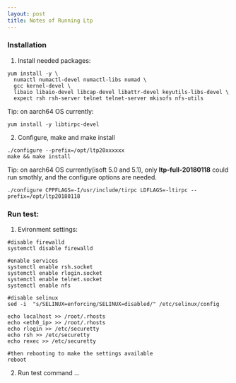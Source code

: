 ```yaml
---
layout: post
title: Notes of Running Ltp
---
```


### Installation
1. Install needed packages:
```
yum install -y \
  numactl numactl-devel numactl-libs numad \
  gcc kernel-devel \
  libaio libaio-devel libcap-devel libattr-devel keyutils-libs-devel \
  expect rsh rsh-server telnet telnet-server mkisofs nfs-utils
```
  Tip: on aarch64 OS currently:
```
yum install -y libtirpc-devel
```

2. Configure, make and make install
```
./configure --prefix=/opt/ltp20xxxxxx
make && make install
```

  Tip: on aarch64 OS currently(isoft 5.0 and 5.1), only **ltp-full-20180118** could run smothly, and the configure options are needed.
```
./configure CPPFLAGS=-I/usr/include/tirpc LDFLAGS=-ltirpc --prefix=/opt/ltp20180118
```

### Run test:
1. Evironment settings:
```
#disable firewalld
systemctl disable firewalld

#enable services
systemctl enable rsh.socket
systemctl enable rlogin.socket
systemctl enable telnet.socket
systemctl enable nfs

#disable selinux
sed -i  "s/SELINUX=enforcing/SELINUX=disabled/" /etc/selinux/config

echo localhost >> /root/.rhosts
echo <eth0_ip> >> /root/.rhosts
echo rlogin >> /etc/securetty
echo rsh >> /etc/securetty
echo rexec >> /etc/securetty

#then rebooting to make the settings available
reboot
```

2. Run test command
...
